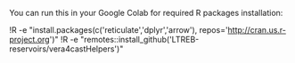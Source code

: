 You can run this in your Google Colab for required R packages installation:

!R -e "install.packages(c('reticulate','dplyr','arrow'), repos='http://cran.us.r-project.org')"
!R -e "remotes::install_github('LTREB-reservoirs/vera4castHelpers')"
